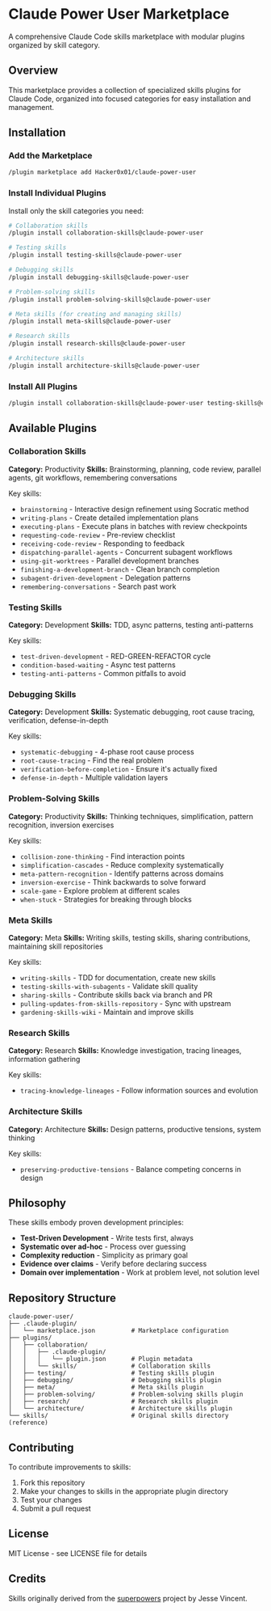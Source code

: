 # Claude Power User Marketplace

A comprehensive Claude Code skills marketplace with modular plugins organized by skill category.

## Overview

This marketplace provides a collection of specialized skills plugins for Claude Code, organized into focused categories for easy installation and management.

## Installation

### Add the Marketplace

```bash
/plugin marketplace add Hacker0x01/claude-power-user
```

### Install Individual Plugins

Install only the skill categories you need:

```bash
# Collaboration skills
/plugin install collaboration-skills@claude-power-user

# Testing skills
/plugin install testing-skills@claude-power-user

# Debugging skills
/plugin install debugging-skills@claude-power-user

# Problem-solving skills
/plugin install problem-solving-skills@claude-power-user

# Meta skills (for creating and managing skills)
/plugin install meta-skills@claude-power-user

# Research skills
/plugin install research-skills@claude-power-user

# Architecture skills
/plugin install architecture-skills@claude-power-user
```

### Install All Plugins

```bash
/plugin install collaboration-skills@claude-power-user testing-skills@claude-power-user debugging-skills@claude-power-user problem-solving-skills@claude-power-user meta-skills@claude-power-user research-skills@claude-power-user architecture-skills@claude-power-user
```

## Available Plugins

### Collaboration Skills
**Category:** Productivity
**Skills:** Brainstorming, planning, code review, parallel agents, git workflows, remembering conversations

Key skills:
- `brainstorming` - Interactive design refinement using Socratic method
- `writing-plans` - Create detailed implementation plans
- `executing-plans` - Execute plans in batches with review checkpoints
- `requesting-code-review` - Pre-review checklist
- `receiving-code-review` - Responding to feedback
- `dispatching-parallel-agents` - Concurrent subagent workflows
- `using-git-worktrees` - Parallel development branches
- `finishing-a-development-branch` - Clean branch completion
- `subagent-driven-development` - Delegation patterns
- `remembering-conversations` - Search past work

### Testing Skills
**Category:** Development
**Skills:** TDD, async patterns, testing anti-patterns

Key skills:
- `test-driven-development` - RED-GREEN-REFACTOR cycle
- `condition-based-waiting` - Async test patterns
- `testing-anti-patterns` - Common pitfalls to avoid

### Debugging Skills
**Category:** Development
**Skills:** Systematic debugging, root cause tracing, verification, defense-in-depth

Key skills:
- `systematic-debugging` - 4-phase root cause process
- `root-cause-tracing` - Find the real problem
- `verification-before-completion` - Ensure it's actually fixed
- `defense-in-depth` - Multiple validation layers

### Problem-Solving Skills
**Category:** Productivity
**Skills:** Thinking techniques, simplification, pattern recognition, inversion exercises

Key skills:
- `collision-zone-thinking` - Find interaction points
- `simplification-cascades` - Reduce complexity systematically
- `meta-pattern-recognition` - Identify patterns across domains
- `inversion-exercise` - Think backwards to solve forward
- `scale-game` - Explore problem at different scales
- `when-stuck` - Strategies for breaking through blocks

### Meta Skills
**Category:** Meta
**Skills:** Writing skills, testing skills, sharing contributions, maintaining skill repositories

Key skills:
- `writing-skills` - TDD for documentation, create new skills
- `testing-skills-with-subagents` - Validate skill quality
- `sharing-skills` - Contribute skills back via branch and PR
- `pulling-updates-from-skills-repository` - Sync with upstream
- `gardening-skills-wiki` - Maintain and improve skills

### Research Skills
**Category:** Research
**Skills:** Knowledge investigation, tracing lineages, information gathering

Key skills:
- `tracing-knowledge-lineages` - Follow information sources and evolution

### Architecture Skills
**Category:** Architecture
**Skills:** Design patterns, productive tensions, system thinking

Key skills:
- `preserving-productive-tensions` - Balance competing concerns in design

## Philosophy

These skills embody proven development principles:
- **Test-Driven Development** - Write tests first, always
- **Systematic over ad-hoc** - Process over guessing
- **Complexity reduction** - Simplicity as primary goal
- **Evidence over claims** - Verify before declaring success
- **Domain over implementation** - Work at problem level, not solution level

## Repository Structure

```
claude-power-user/
├── .claude-plugin/
│   └── marketplace.json          # Marketplace configuration
├── plugins/
│   ├── collaboration/
│   │   ├── .claude-plugin/
│   │   │   └── plugin.json       # Plugin metadata
│   │   └── skills/               # Collaboration skills
│   ├── testing/                  # Testing skills plugin
│   ├── debugging/                # Debugging skills plugin
│   ├── meta/                     # Meta skills plugin
│   ├── problem-solving/          # Problem-solving skills plugin
│   ├── research/                 # Research skills plugin
│   └── architecture/             # Architecture skills plugin
└── skills/                       # Original skills directory (reference)
```

## Contributing

To contribute improvements to skills:

1. Fork this repository
2. Make your changes to skills in the appropriate plugin directory
3. Test your changes
4. Submit a pull request

## License

MIT License - see LICENSE file for details

## Credits

Skills originally derived from the [superpowers](https://github.com/obra/superpowers) project by Jesse Vincent.
